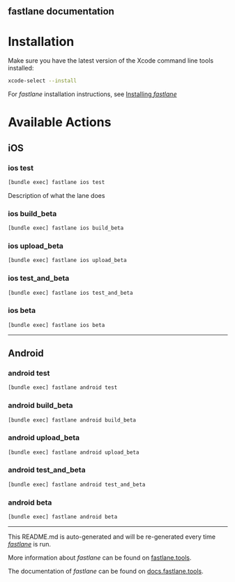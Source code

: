 fastlane documentation
----

# Installation

Make sure you have the latest version of the Xcode command line tools installed:

```sh
xcode-select --install
```

For _fastlane_ installation instructions, see [Installing _fastlane_](https://docs.fastlane.tools/#installing-fastlane)

# Available Actions

## iOS

### ios test

```sh
[bundle exec] fastlane ios test
```

Description of what the lane does

### ios build_beta

```sh
[bundle exec] fastlane ios build_beta
```



### ios upload_beta

```sh
[bundle exec] fastlane ios upload_beta
```



### ios test_and_beta

```sh
[bundle exec] fastlane ios test_and_beta
```



### ios beta

```sh
[bundle exec] fastlane ios beta
```



----


## Android

### android test

```sh
[bundle exec] fastlane android test
```



### android build_beta

```sh
[bundle exec] fastlane android build_beta
```



### android upload_beta

```sh
[bundle exec] fastlane android upload_beta
```



### android test_and_beta

```sh
[bundle exec] fastlane android test_and_beta
```



### android beta

```sh
[bundle exec] fastlane android beta
```



----

This README.md is auto-generated and will be re-generated every time [_fastlane_](https://fastlane.tools) is run.

More information about _fastlane_ can be found on [fastlane.tools](https://fastlane.tools).

The documentation of _fastlane_ can be found on [docs.fastlane.tools](https://docs.fastlane.tools).
